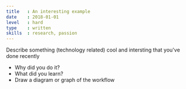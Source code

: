 ```yaml
---
title   : An interesting example
date    : 2018-01-01
level   : hard
type    : written
skills  : research, passion
---
```


Describe something (technology related) cool and intersting that you've done recently 

- Why did you do it?
- What did you learn?
- Draw a diagram or graph of the workflow
